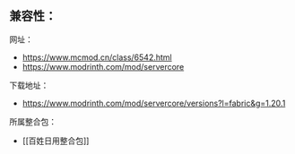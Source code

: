 兼容性：
- 

网址：
- https://www.mcmod.cn/class/6542.html
- https://www.modrinth.com/mod/servercore

下载地址：
- https://www.modrinth.com/mod/servercore/versions?l=fabric&g=1.20.1

所属整合包：
- [[百姓日用整合包]]